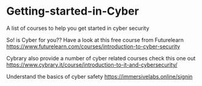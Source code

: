 # Getting-started-in-Cyber
A list of courses to help you get started in cyber security

So! is Cyber for you??
Have a look at this free course from Futurelearn
https://www.futurelearn.com/courses/introduction-to-cyber-security

Cybrary also provide a number of cyber related courses
check this one out
https://www.cybrary.it/course/introduction-to-it-and-cybersecurity/

Understand the basics of cyber safety
https://immersivelabs.online/signin


